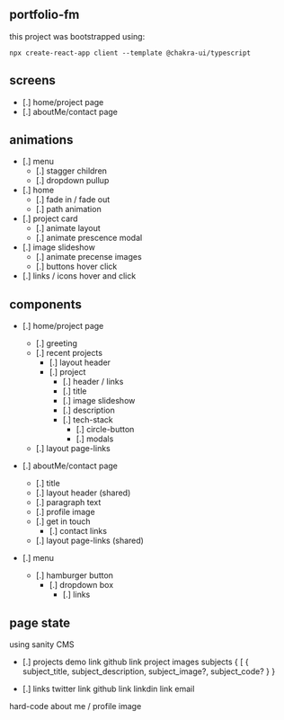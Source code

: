 ## portfolio-fm

this project was bootstrapped using:

```
npx create-react-app client --template @chakra-ui/typescript
```

## screens

- [.] home/project page
- [.] aboutMe/contact page

## animations

- [.] menu
  - [.] stagger children
  - [.] dropdown pullup
- [.] home
  - [.] fade in / fade out
  - [.] path animation
- [.] project card
  - [.] animate layout
  - [.] animate prescence modal
- [.] image slideshow
  - [.] animate precense images
  - [.] buttons hover click
- [.] links / icons hover and click

## components

- [.] home/project page

  - [.] greeting
  - [.] recent projects
    - [.] layout header
    - [.] project
      - [.] header / links
      - [.] title
      - [.] image slideshow
      - [.] description
      - [.] tech-stack
        - [.] circle-button
        - [.] modals
  - [.] layout page-links

- [.] aboutMe/contact page

  - [.] title
  - [.] layout header (shared)
  - [.] paragraph text
  - [.] profile image
  - [.] get in touch
    - [.] contact links
  - [.] layout page-links (shared)

- [.] menu
  - [.] hamburger button
    - [.] dropdown box
      - [.] links

## page state

using sanity CMS

- [.] projects
  demo link
  github link
  project images
  subjects
  { [ { subject_title, subject_description, subject_image?, subject_code? } }

- [.] links
  twitter link
  github link
  linkdin link
  email

hard-code about me / profile image
